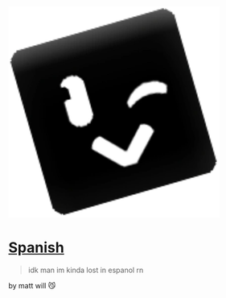 <!-- _coverpage.md -->

![](_media/wink.png)
# [Spanish](README.md)

> idk man im kinda lost in espanol rn

by matt will 😼